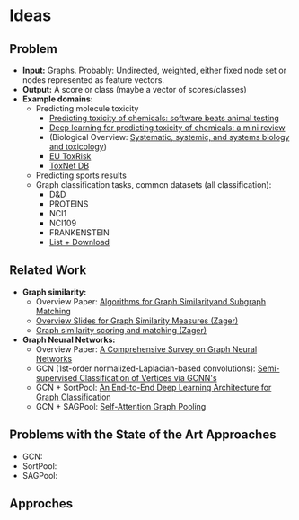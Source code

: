 # Ideas

## Problem

- **Input:** Graphs. Probably: Undirected, weighted, either fixed node set or nodes represented as feature vectors.
- **Output:** A score or class (maybe a vector of scores/classes)
- **Example domains:**
  - Predicting molecule toxicity
    - [Predicting toxicity of chemicals: software beats animal testing](https://efsa.onlinelibrary.wiley.com/doi/10.2903/j.efsa.2019.e170710)
    - [Deep learning for predicting toxicity of chemicals: a mini review](https://www.tandfonline.com/doi/pdf/10.1080/10590501.2018.1537563?needAccess=true)
    - (Biological Overview: [Systematic, systemic, and systems biology and toxicology](https://www.altex.org/index.php/altex/article/view/823))
    - [EU ToxRisk](https://www.eu-toxrisk.eu)
    - [ToxNet DB](https://toxnet.nlm.nih.gov/)
  - Predicting sports results
  - Graph classification tasks, common datasets (all classification):
    - D&D
    - PROTEINS
    - NCI1
    - NCI109
    - FRANKENSTEIN
    - [List + Download](https://ls11-www.cs.tu-dortmund.de/staff/morris/graphkerneldatasets)

## Related Work

- **Graph similarity:**
  - Overview Paper: [Algorithms for Graph Similarityand Subgraph Matching](https://people.eecs.berkeley.edu/~aramdas/reports/DBreport.pdf)
  - [Overview Slides for Graph Similarity Measures (Zager)](http://www.cs.uoi.gr/~pvassil/downloads/GraphDistance/LauraZager.pdf)
  - [Graph similarity scoring and matching (Zager)](https://www.sciencedirect.com/science/article/pii/S0893965907001012)
- **Graph Neural Networks:**
  - Overview Paper: [A Comprehensive Survey on Graph Neural Networks](https://arxiv.org/pdf/1901.00596.pdf)
  - GCN (1st-order normalized-Laplacian-based convolutions): [Semi-supervised Classification of Vertices via GCNN's](https://arxiv.org/pdf/1609.02907.pdf)
  - GCN + SortPool: [An End-to-End Deep Learning Architecture for Graph Classification](https://www.cse.wustl.edu/~muhan/papers/AAAI_2018_DGCNN.pdf)
  - GCN + SAGPool: [Self-Attention Graph Pooling](https://arxiv.org/pdf/1904.08082.pdf)

## Problems with the State of the Art Approaches

- GCN:
- SortPool: 
- SAGPool:

## Approches
